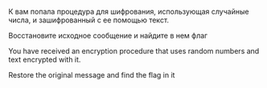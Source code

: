 К вам попала процедура для шифрования, использующая случайные числа, и зашифрованный с ее помощью текст.

Восстановите исходное сообщение и найдите в нем флаг

You have received an encryption procedure that uses random numbers and text encrypted with it.

Restore the original message and find the flag in it
